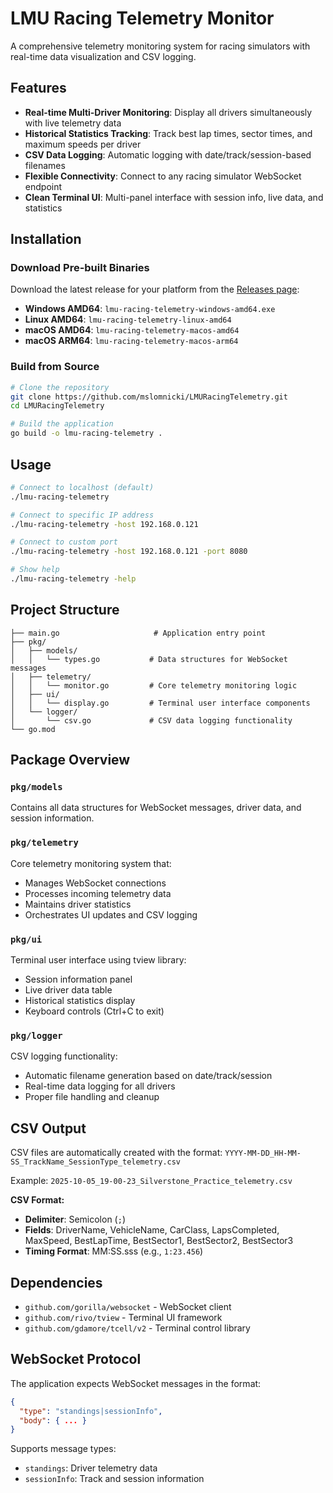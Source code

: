 # LMU Racing Telemetry Monitor

A comprehensive telemetry monitoring system for racing simulators with real-time data visualization and CSV logging.

## Features

- **Real-time Multi-Driver Monitoring**: Display all drivers simultaneously with live telemetry data
- **Historical Statistics Tracking**: Track best lap times, sector times, and maximum speeds per driver
- **CSV Data Logging**: Automatic logging with date/track/session-based filenames
- **Flexible Connectivity**: Connect to any racing simulator WebSocket endpoint
- **Clean Terminal UI**: Multi-panel interface with session info, live data, and statistics

## Installation

### Download Pre-built Binaries

Download the latest release for your platform from the [Releases page](https://github.com/mslomnicki/LMURacingTelemetry/releases):

- **Windows AMD64**: `lmu-racing-telemetry-windows-amd64.exe`
- **Linux AMD64**: `lmu-racing-telemetry-linux-amd64`
- **macOS AMD64**: `lmu-racing-telemetry-macos-amd64`
- **macOS ARM64**: `lmu-racing-telemetry-macos-arm64`

### Build from Source

```bash
# Clone the repository
git clone https://github.com/mslomnicki/LMURacingTelemetry.git
cd LMURacingTelemetry

# Build the application
go build -o lmu-racing-telemetry .
```

## Usage

```bash
# Connect to localhost (default)
./lmu-racing-telemetry

# Connect to specific IP address
./lmu-racing-telemetry -host 192.168.0.121

# Connect to custom port
./lmu-racing-telemetry -host 192.168.0.121 -port 8080

# Show help
./lmu-racing-telemetry -help
```

## Project Structure

```
├── main.go                     # Application entry point
├── pkg/
│   ├── models/
│   │   └── types.go           # Data structures for WebSocket messages
│   ├── telemetry/
│   │   └── monitor.go         # Core telemetry monitoring logic
│   ├── ui/
│   │   └── display.go         # Terminal user interface components
│   └── logger/
│       └── csv.go             # CSV data logging functionality
└── go.mod
```

## Package Overview

### `pkg/models`
Contains all data structures for WebSocket messages, driver data, and session information.

### `pkg/telemetry`
Core telemetry monitoring system that:
- Manages WebSocket connections
- Processes incoming telemetry data
- Maintains driver statistics
- Orchestrates UI updates and CSV logging

### `pkg/ui`
Terminal user interface using tview library:
- Session information panel
- Live driver data table
- Historical statistics display
- Keyboard controls (Ctrl+C to exit)

### `pkg/logger`
CSV logging functionality:
- Automatic filename generation based on date/track/session
- Real-time data logging for all drivers
- Proper file handling and cleanup

## CSV Output

CSV files are automatically created with the format:
`YYYY-MM-DD_HH-MM-SS_TrackName_SessionType_telemetry.csv`

Example: `2025-10-05_19-00-23_Silverstone_Practice_telemetry.csv`

**CSV Format:**
- **Delimiter**: Semicolon (`;`)
- **Fields**: DriverName, VehicleName, CarClass, LapsCompleted, MaxSpeed, BestLapTime, BestSector1, BestSector2, BestSector3
- **Timing Format**: MM:SS.sss (e.g., `1:23.456`)

## Dependencies

- `github.com/gorilla/websocket` - WebSocket client
- `github.com/rivo/tview` - Terminal UI framework
- `github.com/gdamore/tcell/v2` - Terminal control library

## WebSocket Protocol

The application expects WebSocket messages in the format:
```json
{
  "type": "standings|sessionInfo",
  "body": { ... }
}
```

Supports message types:
- `standings`: Driver telemetry data
- `sessionInfo`: Track and session information